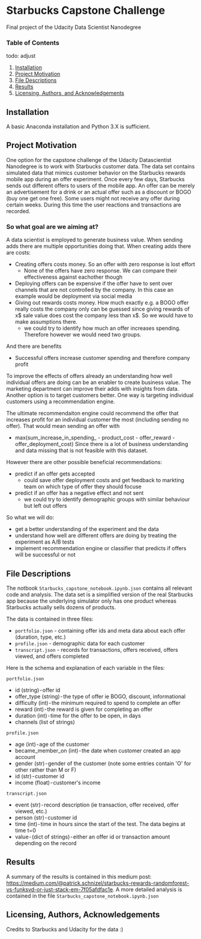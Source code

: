 # Starbucks Capstone Challenge
Final project of the Udacity Data Scientist Nanodegree

### Table of Contents
todo: adjust
1. [Installation](#installation)
2. [Project Motivation](#motivation)
3. [File Descriptions](#files)
4. [Results](#results)
5. [Licensing, Authors, and Acknowledgements](#licensing)

## Installation <a name="installation"></a>

A basic Anaconda installation and Python 3.X is sufficient.

## Project Motivation<a name="motivation"></a>

One option for the capstone challenge of the Udacity Datascientist Nanodegree is to work with Starbucks customer data. The data set contains simulated data that mimics customer behavior on the Starbucks rewards mobile app during an offer experiment. Once every few days, Starbucks sends out different offers to users of the mobile app. An offer can be merely an advertisement for a drink or an actual offer such as a discount or BOGO (buy one get one free). Some users might not receive any offer during certain weeks. During this time the user reactions and transactions are recorded.

### So what goal are we aiming at?

A data scientist is employed to generate business value. When sending adds there are multiple opportunities doing that.
When creating adds there are costs:
- Creating offers costs money. So an offer with zero response is lost effort
    - None of the offers have zero response. We can compare their effectiveness against eachother though
- Deploying offers can be expensive if the offer have to sent over channels that are not controlled by the company. In this case an example would be deployment via social media
- Giving out rewards costs money. How much exactly e.g. a BOGO offer really costs the company only can be guessed since giving rewards of x$ sale value does cost the company less than x$. So we would have to make assumptions there. 
    - we could try to identify how much an offer increases spending. Therefore however we would need two groups. 

And there are benefits
- Successful offers increase customer spending and therefore company profit

To improve the effects of offers already an understanding how well individual offers are doing can be an enabler to create business value. The marketing department can improve their adds with insights from data. Another option is to target customers better. One way is targeting individual customers using a recommendation engine.

The ultimate recommendaiton engine could recommend the offer that increases profit for an individual customer the most (including sending no offer).
That would mean sending an offer with 
- max(sum_increase_in_spending_ - product_cost - offer_reward - offer_deployment_cost)
Since there is a lot of business understanding and data missing that is not feasible with this dataset. 

However there are other possible beneficial recommendations:
- predict if an offer gets accepted
    - could save offer deployment costs and get feedback to markting team on which type of offer they should focuse
- predict if an offer has a negative effect and not sent 
  - we could try to identify demographic groups with similar behaviour but left out offers

So what we will do:
- get a better understanding of the experiment and the data
- understand how well are different offers are doing by treating the experiment as A/B tests
- implement recommendation engine or classifier that predicts if offers will be successful or not


## File Descriptions <a name="files"></a>
The notbook `Starbucks_capstone_notebook.ipynb.json` contains all relevant code and analysis.
The data set is a simplified version of the real Starbucks app because the underlying simulator only has one product whereas Starbucks actually sells dozens of products.

The data is contained in three files:
- `portfolio.json` - containing offer ids and meta data about each offer (duration, type, etc.)
- `profile.json` - demographic data for each customer
- `transcript.json` - records for transactions, offers received, offers viewed, and offers completed

Here is the schema and explanation of each variable in the files:

`portfolio.json`
- id (string) - offer id
- offer_type (string) - the type of offer ie BOGO, discount, informational
- difficulty (int) - the minimum required to spend to complete an offer
- reward (int) - the reward is given for completing an offer
- duration (int) - time for the offer to be open, in days
- channels (list of strings)

`profile.json`
- age (int) - age of the customer
- became_member_on (int) - the date when customer created an app account
- gender (str) - gender of the customer (note some entries contain 'O' for other rather than M or F)
- id (str) - customer id
- income (float) - customer's income

`transcript.json`
- event (str) - record description (ie transaction, offer received, offer viewed, etc.)
- person (str) - customer id
- time (int) - time in hours since the start of the test. The data begins at time t=0
- value - (dict of strings) - either an offer id or transaction amount depending on the record

## Results<a name="results"></a>
A summary of the results is contained in this medium post: https://medium.com/@patrick.schnizel/starbucks-rewards-randomforest-vs-funksvd-or-just-stack-em-7f05afdfac1e.
A more detailed analysis is contained in the file `Starbucks_capstone_notebook.ipynb.json`

## Licensing, Authors, Acknowledgements<a name="licensing"></a>

Credits to Starbucks and Udacity for the data :)